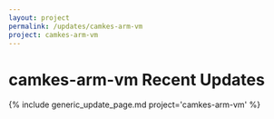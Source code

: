 ```yaml
---
layout: project
permalink: /updates/camkes-arm-vm
project: camkes-arm-vm
---
```

# camkes-arm-vm Recent Updates

{% include generic_update_page.md project='camkes-arm-vm' %}
